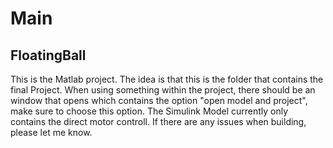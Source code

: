 # Main

## FloatingBall
This is the Matlab project. The idea is that this is the folder that contains the final Project. When using something within the project, there should be an window that opens which contains the option "open model and project", make sure to choose this option.
The Simulink Model currently only contains the direct motor controll. If there are any issues when building, please let me know.